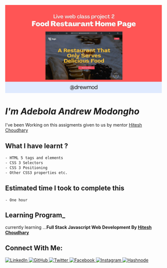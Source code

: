 ![Readme](02.jpg)

# _I'm Adebola Andrew Modongho_ 

I've been Working on this assigments given to us by mentor [Hitesh Choudhary](https://github.com/hiteshchoudhary)</b><br>

## What I have learnt ?

    - HTML 5 tags and elements
    - CSS 3 Selectors
    - CSS 3 Positioning
    - Other CSS3 properties etc.

## Estimated time I took to complete this

    - One hour

## Learning Program_

currently learning ...<strong>Full Stack Javascript Web Development By [Hitesh Choudhary](https://github.com/hiteshchoudhary)</strong>

## Connect With Me:

 <a href= "https://www.linkedin.com/in/adebola-modongho-130866115">
<img alt="LinkedIn" src="https://img.shields.io/badge/linkedin%20-%230077B5.svg?&style=for-the-badge&logo=linkedin&logoColor=white"/>
</a>
<a href="https://github.com/drewmod" target="_blank">
<img alt="GitHub" src="https://img.shields.io/badge/github%20-%23121011.svg?&style=for-the-badge&logo=github&logoColor=white"/>
</a>
<a href="https://twitter.com/Amodogho" target="_blank">
<img alt="Twitter" src="https://img.shields.io/badge/Twitter%20-%231DA1F2.svg?&style=for-the-badge&logo=Twitter&logoColor=white"/>
</a>
<a href="https://www.facebook.com/andrewade.modongho" target="_blank">
<img alt="Facebook" src="https://img.shields.io/badge/Facebook%20-%231877F2.svg?&style=for-the-badge&logo=Facebook&logoColor=white"/>
</a>
<a href="https://instagram.com/dondrew01" target="_blank">
<img alt="Instagram" src="https://img.shields.io/badge/Instagram%20-%23E4405F.svg?&style=for-the-badge&logo=Instagram&logoColor=white"/>
</a>
<a href="https://hashnode.com/@Drew-mod" target="_blank">
  <img alt="Hashnode" src="https://img.shields.io/badge/Hashnode-2962FF?style=for-the-badge&logo=hashnode&logoColor=white" />
</a>
